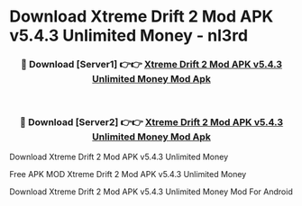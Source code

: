 # Download Xtreme Drift 2 Mod APK v5.4.3 Unlimited Money - nl3rd



<div align="center">
<h3>🔴 Download [Server1] 👉👉 <a href="https://momento.my/?title=Xtreme_Drift_2_Mod_APK_v5.4.3_Unlimited_Money">Xtreme Drift 2 Mod APK v5.4.3 Unlimited Money Mod Apk</a></h3><br>

<h3>🔴 Download [Server2] 👉👉 <a href="https://momento.my/?title=Xtreme_Drift_2_Mod_APK_v5.4.3_Unlimited_Money">Xtreme Drift 2 Mod APK v5.4.3 Unlimited Money Mod Apk</a></h3>
</div>



Download Xtreme Drift 2 Mod APK v5.4.3 Unlimited Money 

Free APK MOD Xtreme Drift 2 Mod APK v5.4.3 Unlimited Money 

Download Xtreme Drift 2 Mod APK v5.4.3 Unlimited Money Mod For Android
